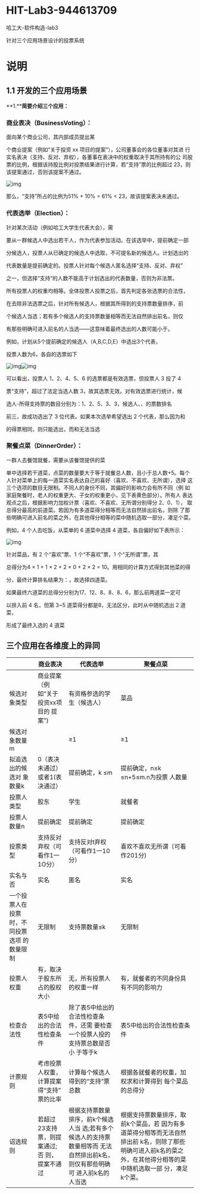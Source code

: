 # HIT-Lab3-944613709

哈工大-软件构造-lab3

针对三个应用场景设计的投票系统

# 说明

## 1.1 开发的三个应用场景

**1.****简要介绍三个应用：**

### **商业表决（**BusinessVoting**）：**

面向某个商业公司，其内部成员提出某 

个商业提案（例如“关于投资 xx 项目的提案”），公司董事会的各位董事对其进 行实名表决（支持、反对、弃权），各董事在表决中的权重取决于其所持有的公 司股票的比例，根据该持股比例对投票结果进行计算，若“支持”票的比例超过 23，则该提案通过，否则该提案不通过。

![img](https://farsblog.oss-cn-beijing.aliyuncs.com/PicGo/202305160011337.jpg)

那么，“支持”所占的比例为51% + 10% = 61% < 23，故该提案表决未通过。



### **代表选举（**Election**）：**

针对某次活动（例如哈工大学生代表大会），需 

要从一群候选人中选出若干人，作为代表参加活动。在该选举中，提前确定一部 

分候选人，投票人从已确定的候选人中选取，不可提名新的候选人。计划选出的 

代表数量是提前确定的。投票人针对每个候选人匿名选择“支持、反对、弃权” 

之一，但选择“支持”的人数不能高于计划选出的代表数量，否则为非法票。 

所有投票人的权重均相等。全体投票人投票之后，首先判定各张选票的合法性， 

在去除非法选票之后，针对所有候选人，根据其所得到的支持票数量排序，前

个候选人当选；若有多个候选人的支持票数量相等而无法自然排出前名，则仅 

有那些明确可进入前名的人当选——这意味着最终选出的人数可能小于。 

例如，计划从5个提前确定的候选人（A,B,C,D,E）中选出3个代表， 

投票人数为6，各自的选票如下

![img](https://farsblog.oss-cn-beijing.aliyuncs.com/PicGo/202305160011344.jpg)![img](https://farsblog.oss-cn-beijing.aliyuncs.com/PicGo/202305160011347.jpg)

可以看出，投票人 1、2、4、5、6 的选票都是有效选票，但投票人 3 投了 4 

票“支持”，超过了法定当选人数 3，故其选票无效。对有效选票进行统计，候 

选人-所得支持票的数目分别为：1、2、5、3、3，候选人、、的票数排名 

前三，故成功选出了 3 位代表。如果本次选举希望选出 2 个代表，那么因为和 

的得票相同，则只能选出，而和无法当选

 

### **聚餐点菜（**DinnerOrder**）：**

一群人去餐馆就餐，需要从该餐馆提供的菜 

单中选择若干道菜，点菜的数量要大于等于就餐总人数，且小于总人数+5。每个 人针对菜单上的每一道菜实名表达自己的喜好（喜欢、不喜欢、无所谓），选择 这三个选项的数目无限制。不同人的身份不同，其偏好的影响力会有所不同（例 如家庭聚餐时，老人的权重更大、子女的权重更小，见下表黄色部分）。所有人 表达观点之后，根据影响力加权计票（喜欢、不喜欢、无所谓分别得分 2、0、1）， 取总得分最高的前道菜。若因为有多道菜得分相等而无法自然排出前名，则除 了那些明确可进入前名的菜之外，在其他得分相等的菜中随机选取一部分，凑足个菜。 

例如，4 个人去吃饭，从菜单的 6 道菜中选择 4 道菜，各自偏好如下表所示：

![img](https://farsblog.oss-cn-beijing.aliyuncs.com/PicGo/202305160011360.jpg) 

针对菜品，有 2 个“喜欢”票、1 个“不喜欢”票，1 个“无所谓”票，其 

总得分为4 × 1 + 1 × 2 + 2 × 0 + 2 × 2 = 10。用相同的计算方式得到其他菜的得 

分，最终计算排名结果为：，故选择四道菜。 

如果最终六道菜的总得分分别为17、12、8、8、8、6，那么前两道菜一定可 

以排入前 4 名，但第 3~5 道菜得分都是8，无法区分，此时从中随机选出 2 道菜， 

形成了最终入选的 4 道菜

## 三个应用在各维度上的异同 

 

|                                                  | 商业表决                                       | 代表选举                                                     | 聚餐点菜                                                     |
| ------------------------------------------------ | ---------------------------------------------- | ------------------------------------------------------------ | ------------------------------------------------------------ |
| 候选对象类型                                     | 商业提案〔例如“关于投资xx项目的   提案”)       | 有资格参选的学生（候选人）                                   | 菜品                                                         |
| 候选对象数量m                                    |                                                | ≥1                                                           | ≥1                                                           |
| 拟追选出的候选对   象数量k                       | 0（表决未通过）或者1(表决通过）                | 提前确定，k ≤m                                               | 提前确定，n≤k ≤n+5≤m.n为投票   人数量                        |
| 投票人类型                                       | 股东                                           | 学生                                                         | 就餐者                                                       |
| 投票人数量n                                      | 提前确定                                       | 提前确定                                                     | 提前确定                                                     |
| 投票类型                                         | 支持反对弃权（可看作1一1O分）                  | 支持反对t弃权（可看作1一10分）                               | 喜欢不喜欢无所谓〔可看作201分)                               |
| 实名与否                                         | 实名                                           | 匿名                                                         | 实名                                                         |
| 一个投票人在投票   时，不同投票选项   的数量限制 | 无限制                                         | 支持票数量≤k                                                 | 无限制                                                       |
| 投票人权重                                       | 有，取决于股东所占的股权大小                   | 无，所有投票人的权重一样                                     | 有，就餐者的不同身份具有不同的影响力                         |
| 检查合法性                                       | 表5中给出的合法性检查条件                      | 除了表5中给出的合法性检查条件，还需   要检查一个投票人投的支持票总数是否小   于等于k | 表5中给出的合法性检查条件                                    |
| 计票规则                                         | 考虑投票人权重，计算提案得“支持”   票的比率    | 计算每个候选人得到的“支持”票总数                             | 根据各就餐者的权重，加权求和计算得到   每个菜品的总得分      |
| 诏选规则                                         | 若超过23支持票，则提案通过;否   则，提案不通过 | 根据支持票数量排序，前k个候选人当   选;若有多个候选人的支持票数量相等而   无法自然排出前k名，则仅有那些明确可   进入前k名的人当选 | 根据支持票数量排序，取前k个菜品，若   因为有多道菜得分相等而无法自然排出前   k名，则除了那些明确可进入前k名的菜之   外，在其他得分相等的菜中随机选取一部   分，凑足k个菜。 |
